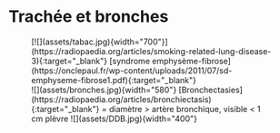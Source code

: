 # Trachée et bronches

<figure markdown="span">
    [![](assets/tabac.jpg){width="700"}](https://radiopaedia.org/articles/smoking-related-lung-disease-3){:target="_blank"} 
    [syndrome emphysème-fibrose](https://onclepaul.fr/wp-content/uploads/2011/07/sd-emphyseme-fibrose1.pdf){:target="_blank"}  
    </br>
    ![](assets/bronches.jpg){width="580"}  
    [Bronchectasies](https://radiopaedia.org/articles/bronchiectasis){:target="_blank"} = diamètre > artère bronchique, visible < 1 cm plèvre
    ![](assets/DDB.jpg){width="400"}
</figure>